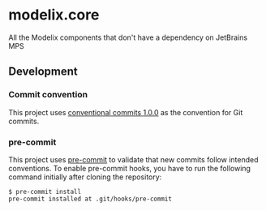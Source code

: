 # modelix.core

All the Modelix components that don't have a dependency on JetBrains MPS

## Development

### Commit convention

This project uses [conventional commits 1.0.0](https://www.conventionalcommits.org/en/v1.0.0/) as the convention for Git commits.

### pre-commit

This project uses [pre-commit](https://pre-commit.com/) to validate that new commits follow intended conventions.
To enable pre-commit hooks, you have to run the following command initially after cloning the repository:

```console
$ pre-commit install
pre-commit installed at .git/hooks/pre-commit
```
